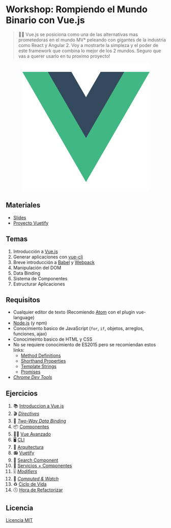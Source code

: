 # Workshop: Rompiendo el Mundo Binario con Vue.js

> 👨‍🏫 Vue.js se posiciona como una de las alternativas mas prometedoras en el mundo MV* peleando con gigantes de la industria como React y Angular 2. Voy a mostrarte la simpleza y el poder de este framework que combina lo mejor de los 2 mundos. Seguro que vas a querer usarlo en tu proximo proyecto!

<p align="center">
 <img src="docs/img/logo.png" alt="vue">
</p>

## Materiales
* [Slides](http://bit.ly/2pUh1kU)
* [Proyecto Vuetify](https://github.com/ianaya89/vuetify)

## Temas

1. Introducción a [Vue.js](https://vuejs.org/)
2. Generar aplicaciones con [vue-cli](https://github.com/vuejs/vue-cli)
3. Breve introducción a [Babel](http://babeljs.io/) y [Webpack](https://webpack.js.org/)
4. Manipulación del DOM
5. Data Binding
6. Sistema de Componentes
7. Estructurar Aplicaciones

## Requisitos

* Cualquier editor de texto (Recomiendo [Atom](https://atom.io/) con el plugin vue-language)
* [Node.js](https://nodejs.org/en/) (y npm)
* Conocimiento basico de JavaScript (`for`, `if`, objetos, arreglos, funciones, ajax)
* Conocimeinto basico de HTML y CSS
* No se requiere conocimiento de ES2015 pero se recomiendan estos links:
  * [Method Definitions](https://developer.mozilla.org/es/docs/Web/JavaScript/Referencia/funciónes/Method_definitions)
  * [Shorthand Properties](https://developer.mozilla.org/en/docs/Web/JavaScript/Reference/Operators/Object_initializer)
  * [Template Strings](https://developer.mozilla.org/es/docs/Web/JavaScript/Referencia/template_strings)
  * [Promises](https://developer.mozilla.org/es/docs/Web/JavaScript/Referencia/Objetos_globales/Promise)
* *[Chrome Dev Tools](https://chrome.google.com/webstore/detail/vuejs-devtools/nhdogjmejiglipccpnnnanhbledajbpd)*

## Ejercicios
1. 📚 [Introduccion a Vue.js](https://github.com/ianaya89/workshop-vuejs/blob/master/ex/01.md)
1. 🎬 *[Directives](https://github.com/ianaya89/workshop-vuejs/blob/master/ex/02.md)*
1. 🔁 *[Two-Way Data Binding](https://github.com/ianaya89/workshop-vuejs/blob/master/ex/03.md)*
1. 📦 [Componentes](https://github.com/ianaya89/workshop-vuejs/blob/master/ex/04.md)
1. 👨‍🎓 [Vue Avanzado](https://github.com/ianaya89/workshop-vuejs/blob/master/ex/05.md)
1. 🖥 [CLI](https://github.com/ianaya89/workshop-vuejs/blob/master/ex/06.md)
1. 👷 [Arquitectura](https://github.com/ianaya89/workshop-vuejs/blob/master/ex/07.md)
1. 📻 [Vuetify](https://github.com/ianaya89/workshop-vuejs/blob/master/ex/08.md)
1. 🔎 [Search Component](https://github.com/ianaya89/workshop-vuejs/blob/master/ex/09.md)
1. 🚀 [Servicios + Componentes](https://github.com/ianaya89/workshop-vuejs/blob/master/ex/10.md)
1. 🎚 *[Modifiers](https://github.com/ianaya89/workshop-vuejs/blob/master/ex/11.md)*
1. 👀 *[Computed & Watch](https://github.com/ianaya89/workshop-vuejs/blob/master/ex/12.md)*
1. ♻️ [Ciclo de Vida](https://github.com/ianaya89/workshop-vuejs/blob/master/ex/13.md)
1. 🕓 [Hora de Refactorizar](https://github.com/ianaya89/workshop-vuejs/blob/master/ex/14.md)

## Licencia
[Licencia MIT](https://github.com/ndelvalle/workshop-vuejs/blob/master/LICENSE)
